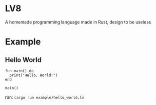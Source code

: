 # LV8
A homemade programming language made in Rust, design to be useless

# Example
## Hello World
```lv8
fun main() do
  print("Hello, World!")
end

main()
```

run: `cargo run example/hello_world.lv`